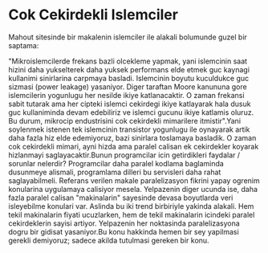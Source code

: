# Cok Cekirdekli Islemciler

Mahout sitesinde bir makalenin islemciler ile alakali bolumunde guzel
bir saptama:

"Mikroislemcilerde frekans bazli olcekleme yapmak, yani islemcinin
saat hizini daha yukselterek daha yuksek performans elde etmek guc
kaynagi kullanimi sinirlarina carpmaya basladi. Islemcinin boyutu
kuculdukce guc sizmasi (power leakage) yasaniyor. Diger taraftan Moore
kanununa gore islemcilerin yogunlugu her nesilde ikiye
katlanacaktir. O zaman frekansi sabit tutarak ama her cipteki islemci
cekirdegi ikiye katlayarak hala dusuk guc kullaniminda devam
edebiliriz ve islemci gucunu ikiye katlamis oluruz. Bu durum, mikrocip
endustrisini cok cekirdekli mimarilere itmistir".Yani soylenmek
istenen tek islemcinin transistor yogunlugu ile oynayarak artik daha
fazla hiz elde edemiyoruz, bazi sinirlara toslamaya basladik. O zaman
cok cekirdekli mimari, ayni hizda ama paralel calisan ek cekirdekler
koyarak hizlanmayi saglayacaktir.Bunun programcilar icin getirdikleri
faydalar / sorunlar nelerdir? Programcilar daha paralel kodlama
baglaminda dusunmeye alismali, programlama dilleri bu servisleri daha
rahat saglayabilmeli. Referans verilen makale paralelizasyon fikrini
yapay ogrenim konularina uygulamaya calisiyor mesela. Yelpazenin diger
ucunda ise, daha fazla paralel calisan "makinalarin" sayesinde devasa
boyutlarda veri isleyebilme konulari var. Aslinda bu iki trend
birbiriyle yakinda alakali. Hem tekil makinalarin fiyati ucuzlarken,
hem de tekil makinalarin icindeki paralel cekirdeklerin sayisi
artiyor. Yelpazenin her noktasinda paralelizasyona dogru bir gidisat
yasaniyor.Bu konu hakkinda hemen bir sey yapilmasi gerekli demiyoruz;
sadece akilda tutulmasi gereken bir konu.




